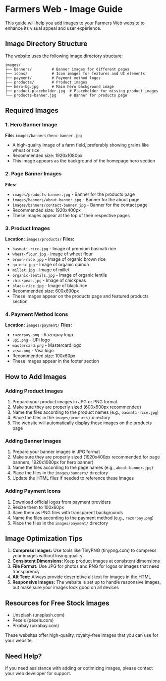 # Farmers Web - Image Guide

This guide will help you add images to your Farmers Web website to enhance its visual appeal and user experience.

## Image Directory Structure

The website uses the following image directory structure:

```
images/
├── banners/         # Banner images for different pages
├── icons/           # Icon images for features and UI elements
├── payment/         # Payment method logos
├── products/        # Product images
├── hero-bg.jpg      # Main hero background image
├── product-placeholder.jpg  # Placeholder for missing product images
└── products-banner.jpg      # Banner for products page
```

## Required Images

### 1. Hero Banner Image

**File:** `images/banners/hero-banner.jpg`
- A high-quality image of a farm field, preferably showing grains like wheat or rice
- Recommended size: 1920x1080px
- This image appears as the background of the homepage hero section

### 2. Page Banner Images

**Files:**
- `images/products-banner.jpg` - Banner for the products page
- `images/banners/about-banner.jpg` - Banner for the about page
- `images/banners/contact-banner.jpg` - Banner for the contact page
- Recommended size: 1920x400px
- These images appear at the top of their respective pages

### 3. Product Images

**Location:** `images/products/`
**Files:**
- `basmati-rice.jpg` - Image of premium basmati rice
- `wheat-flour.jpg` - Image of wheat flour
- `brown-rice.jpg` - Image of organic brown rice
- `quinoa.jpg` - Image of organic quinoa
- `millet.jpg` - Image of millet
- `organic-lentils.jpg` - Image of organic lentils
- `chickpeas.jpg` - Image of chickpeas
- `black-rice.jpg` - Image of black rice
- Recommended size: 600x600px
- These images appear on the products page and featured products section

### 4. Payment Method Icons

**Location:** `images/payment/`
**Files:**
- `razorpay.png` - Razorpay logo
- `upi.png` - UPI logo
- `mastercard.png` - Mastercard logo
- `visa.png` - Visa logo
- Recommended size: 100x60px
- These images appear in the footer section

## How to Add Images

### Adding Product Images

1. Prepare your product images in JPG or PNG format
2. Make sure they are properly sized (600x600px recommended)
3. Name the files according to the product names (e.g., `basmati-rice.jpg`)
4. Place the files in the `images/products/` directory
5. The website will automatically display these images on the products page

### Adding Banner Images

1. Prepare your banner images in JPG format
2. Make sure they are properly sized (1920x400px recommended for page banners, 1920x1080px for hero banner)
3. Name the files according to the page names (e.g., `about-banner.jpg`)
4. Place the files in the `images/banners/` directory
5. Update the HTML files if needed to reference these images

### Adding Payment Icons

1. Download official logos from payment providers
2. Resize them to 100x60px
3. Save them as PNG files with transparent backgrounds
4. Name the files according to the payment method (e.g., `razorpay.png`)
5. Place the files in the `images/payment/` directory

## Image Optimization Tips

1. **Compress Images:** Use tools like TinyPNG (tinypng.com) to compress your images without losing quality
2. **Consistent Dimensions:** Keep product images at consistent dimensions
3. **File Format:** Use JPG for photos and PNG for logos or images that need transparency
4. **Alt Text:** Always provide descriptive alt text for images in the HTML
5. **Responsive Images:** The website is set up to handle responsive images, but make sure your images look good on all devices

## Resources for Free Stock Images

- Unsplash (unsplash.com)
- Pexels (pexels.com)
- Pixabay (pixabay.com)

These websites offer high-quality, royalty-free images that you can use for your website.

## Need Help?

If you need assistance with adding or optimizing images, please contact your web developer for support.